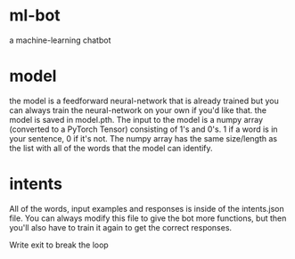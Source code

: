 # ml-bot
a machine-learning chatbot
# model
the model is a feedforward neural-network that is already trained but you can always train the neural-network on your own if you'd like that. the model is saved in model.pth. The input to the model is a numpy array (converted to a PyTorch Tensor) consisting of 1's and 0's. 1 if a word is in your sentence, 0 if it's not. The numpy array has the same size/length as the list with all of the words that the model can identify. 
# intents
All of the words, input examples and responses is inside of the intents.json file. You can always modify this file to give the bot more functions, but then you'll also have to train it again to get the correct responses. 

Write exit to break the loop
